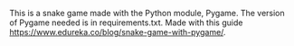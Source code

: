 This is a snake game made with the Python module, Pygame. The version of Pygame needed is in requirements.txt. Made with this guide https://www.edureka.co/blog/snake-game-with-pygame/.
